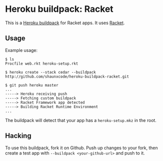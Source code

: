 Heroku buildpack: Racket
========================

This is a [Heroku buildpack](http://devcenter.heroku.com/articles/buildpacks) for Racket apps.
It uses [Racket](http://racket-lang.org).

Usage
-----

Example usage:

    $ ls
    Procfile web.rkt heroku-setup.rkt

    $ heroku create --stack cedar --buildpack http://github.com/shaunxcode/heroku-buildpack-racket.git

    $ git push heroku master
    ...
    -----> Heroku receiving push
    -----> Fetching custom buildpack
    -----> Racket Framework app detected
    -----> Building Racket Runtime Environment
    ...

The buildpack will detect that your app has a `heroku-setup.mkz` in the root.

Hacking
-------

To use this buildpack, fork it on Github.  Push up changes to your fork, then create a test app with `--buildpack <your-github-url>` and push to it.
